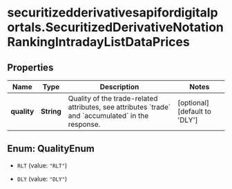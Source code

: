 # securitizedderivativesapifordigitalportals.SecuritizedDerivativeNotationRankingIntradayListDataPrices

## Properties

Name | Type | Description | Notes
------------ | ------------- | ------------- | -------------
**quality** | **String** | Quality of the trade-related attributes, see attributes &#x60;trade&#x60; and &#x60;accumulated&#x60; in the response. | [optional] [default to &#39;DLY&#39;]



## Enum: QualityEnum


* `RLT` (value: `"RLT"`)

* `DLY` (value: `"DLY"`)




